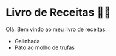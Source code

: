 # Livro de Receitas :woman_cook:

Olá. Bem vindo ao meu livro de receitas.

- Galinhada
- Pato ao molho de trufas


